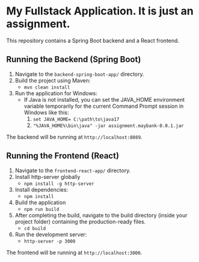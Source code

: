 # My Fullstack Application. It is just an assignment.

This repository contains a Spring Boot backend and a React frontend.

## Running the Backend (Spring Boot)

1. Navigate to the `backend-spring-boot-app/` directory.
2. Build the project using Maven:
   - `mvn clean install`
3. Run the application for Windows:
   - If Java is not installed, you can set the JAVA_HOME environment variable temporarily for the current Command Prompt session in Windows like this:
      1.	`set JAVA_HOME= C:\path\to\java17`
      2.	`"%JAVA_HOME%\bin\java" -jar assignment.maybank-0.0.1.jar`

   
The backend will be running at `http://localhost:8089`.

## Running the Frontend (React)

1. Navigate to the `frontend-react-app/` directory.
2. Install http-server globally
    - `npm install -g http-server`
4. Install dependencies:
   - `npm install`
5. Build the application
   - `npm run build`
6. After completing the build, navigate to the build directory (inside your project folder) containing the production-ready files.
   - `cd build`
7. Run the development server:
   - `http-server -p 3000`

The frontend will be running at `http://localhost:3000`.

